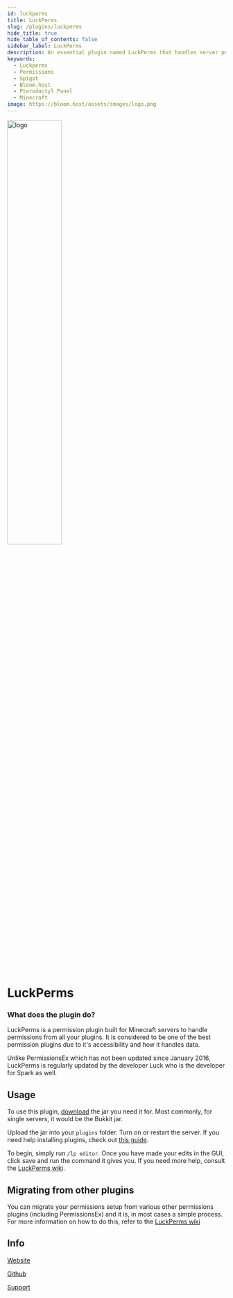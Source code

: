 ```yaml
---
id: luckperms
title: LuckPerms
slug: /plugins/luckperms
hide_title: true
hide_table_of_contents: false
sidebar_label: LuckPerms
description: An essential plugin named LuckPerms that handles server permissions.
keywords:
  - Luckperms
  - Permissions
  - Spigot
  - Bloom.host
  - Pterodactyl Panel
  - Minecraft
image: https://bloom.host/assets/images/logo.png
---
```


<div class="text--center">
<img src="https://bloom.host/assets/images/logo.png" alt="logo" height="50%" width="50%"/>
<h1>LuckPerms</h1>
</div>

### What does the plugin do?

LuckPerms is a permission plugin built for Minecraft servers to handle permissions from all your plugins. It is considered to be one of the best permission plugins due to it's accessibility and how it handles data.  

Unlike PermissionsEx which has not been updated since January 2016, LuckPerms is regularly updated by the developer Luck who is the developer for Spark as well.

## Usage

To use this plugin, [download](https://luckperms.net/download) the jar you need it for. Most commonly, for single servers, it would be the Bukkit jar.  

Upload the jar into your `plugins` folder. Turn on or restart the server. If you need help installing plugins, check out [this guide](https://docs.bloom.host/installing-plugins).  

To begin, simply run `/lp editor`. Once you have made your edits in the GUI, click save and run the command it gives you. If you need more help, consult the [LuckPerms wiki](https://luckperms.net/wiki/Home).  

## Migrating from other plugins

You can migrate your permissions setup from various other permissions plugins (including PermissionsEx) and it is, in most cases a simple process. For more information on how to do this, refer to the [LuckPerms wiki](https://luckperms.net/wiki/Migration)

## Info

[Website](https://luckperms.net/)  

[Github](https://github.com/lucko/LuckPerms)  

[Support](https://discord.com/invite/luckperms)
